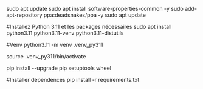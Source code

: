 sudo apt update
sudo apt install software-properties-common -y
sudo add-apt-repository ppa:deadsnakes/ppa -y
sudo apt update


#Installez Python 3.11 et les packages nécessaires
sudo apt install python3.11 python3.11-venv python3.11-distutils

#Venv
python3.11 -m venv .venv_py311

source .venv_py311/bin/activate

pip install --upgrade pip setuptools wheel

#Installer dépendences
pip install -r requirements.txt